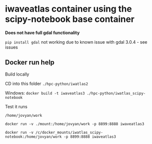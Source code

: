 # iwaveatlas container using the scipy-notebook base container

**Does not have full gdal functionality**

`pip install gdal` not working due to known issue with gdal 3.0.4 - see issues

## Docker run help

Build locally

CD into this folder `./hpc-python/iwatlas2`

Windows:
`docker build -t iwaveatlas3 ./hpc-python/iwatlas_scipy-notebook`

Test it runs

`/home/jovyan/work`

`docker run -v ./mount:/home/jovyan/work -p 8899:8888 iwaveatlas3`

`docker run -v /c/docker_mounts/iwatlas_scipy-notebook:/home/jovyan/work -p 8899:8888 iwaveatlas3`






